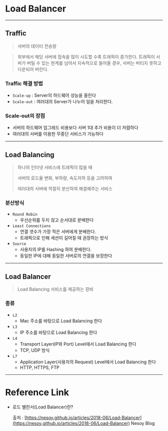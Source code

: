 # Load Balancer

---

## Traffic

> 서버의 데이터 전송량

> 외부에서 해당 서버에 접속을 많이 시도할 수록 트래픽이 증가한다. 트래픽이 서버가 버틸 수 있는 한계를 넘어서 지속적으로 들어올 경우, 서버는 버티지 못하고 다운되어 버린다.



### Traffic 해결 방법

- `Scale-up`  :  Server의 하드웨어 성능을 올린다
- `Scale-out`  :  여러대의 Server가 나누어 일을 처리한다.



### Scale-out의 장점

- 서버의 하드웨어 업그레드 비용보다 서버 1대 추가 비용이 더 저렴하다
- 여러대의 서버를 이용한 무중단 서비스가 가능하다



---

## Load Balancing

> 하나의 인터넷 서비스에 트레픽이 많을 때
>
> 서버의 로드율 변화, 부하량, 속도저하 등을 고려하여
>
> 여러대의 서버에 적절히 분산하여 해결해주는 서비스



### 분산방식

- `Round Robin`
  - 우선순위를 두지 않고 순서대로 분배한다
- `Least Connections`
  - 연결 갯수가 가장 적은 서버에게 분배한다.
  - 트래픽으로 인해 세션이 길어질 때 권장하는 방식
- `Source`
  - 사용자의 IP를 Hashing 하여 분배한다.
  - 동일한 IP에 대해 동일한 서버로의 연결을 보장한다



---

## Load Balancer

> Load Balancing 서비스를 제공하는 장비



### 종류

- `L2`
  - Mac 주소를 바탕으로 Load Balancing 한다
- `L3`
  - IP 주소를 바탕으로 Load Balancing 한다
- `L4`
  - Transport Layer(IP와 Port) Level에서 Load Balancing 한다
  - TCP, UDP 방식
- `L7`
  - Application Layer(사용자의 Request) Level에서 Load Balancing 한다
  - HTTP, HTTPS, FTP



---

# Reference Link

- 로드 밸런서(Load Balancer)란?

  출처 : [https://nesoy.github.io/articles/2018-06/Load-Balancer](https://nesoy.github.io/articles/2018-06/Load-Balancer) Nesoy Blog